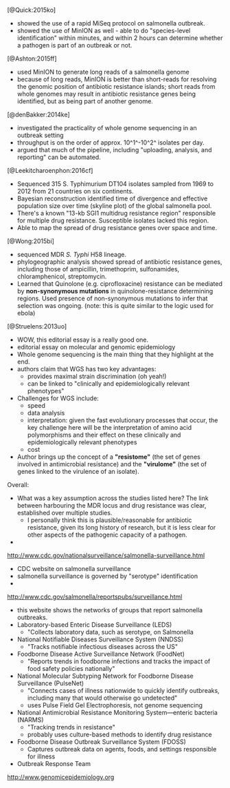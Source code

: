 [@Quick:2015ko]
- showed the use of a rapid MiSeq protocol on salmonella outbreak.
- showed the use of MinION as well - able to do "species-level identification" within minutes, and within 2 hours can determine whether a pathogen is part of an outbreak or not.

[@Ashton:2015ff]
- used MinION to generate long reads of a salmonella genome
- because of long reads, MinION is better than short-reads for resolving the genomic position of antibiotic resistance islands; short reads from whole genomes may result in antibiotic resistance genes being identified, but as being part of another genome.

[@denBakker:2014ke]
- investigated the practicality of whole genome sequencing in an outbreak setting
- throughput is on the order of approx. 10^1^-10^2^ isolates per day.
- argued that much of the pipeline, including "uploading, analysis, and reporting" can be automated.

[@Leekitcharoenphon:2016cf]
- Sequenced 315 S. Typhimurium DT104 isolates sampled from 1969 to 2012 from 21 countries on six continents.
- Bayesian reconstruction identified time of divergence and effective population size over time (skyline plot) of the global salmonella pool.
- There's a known "13-kb SGI1 multidrug resistance region" responsible for multiple drug resistance. Susceptible isolates lacked this region.
- Able to map the spread of drug resistance genes over space and time.

[@Wong:2015bi]
- sequenced MDR *S. Typhi* H58 lineage.
- phylogeographic analysis showed spread of antibiotic resistance genes, including those of ampicillin, trimethoprim, sulfonamides, chloramphenicol, streptomycin.
- Learned that Quinolone (e.g. ciprofloxacine) resistance can be mediated by **non-synonymous mutations** in quinolone-resistance determining regions. Used presence of non-synonymous mutations to infer that selection was ongoing. (note: this is quite similar to the logic used for ebola)

[@Struelens:2013uo]
- WOW, this editorial essay is a really good one.
- editorial essay on molecular and genomic epidemiology
- Whole genome sequencing is the main thing that they highlight at the end.
- authors claim that WGS has two key advantages:
  - provides maximal strain discrimination (oh yeah!)
  - can be linked to "clinically and epidemiologically relevant phenotypes"
- Challenges for WGS include:
  - speed
  - data analysis
  - interpretation: given the fast evolutionary processes that occur, the key challenge here will be the interpretation of amino acid polymorphisms and their effect on these clinically and epidemiologically relevant phenotypes
  - cost
- Author brings up the concept of a **"resistome"** (the set of genes involved in antimicrobial resistance) and the **"virulome"** (the set of genes linked to the virulence of an isolate).


Overall:
- What was a key assumption across the studies listed here? The link between harbouring the MDR locus and drug resistance was clear, established over multiple studies.
  - I personally think this is plausible/reasonable for antibiotic resistance, given its long history of research, but it is less clear for other aspects of the pathogenic capacity of a pathogen.
-

http://www.cdc.gov/nationalsurveillance/salmonella-surveillance.html
- CDC website on salmonella surveillance
- salmonella surveillance is governed by "serotype" identification
-

http://www.cdc.gov/salmonella/reportspubs/surveillance.html
- this website shows the networks of groups that report salmonella outbreaks.
- Laboratory-based Enteric Disease Surveillance (LEDS)
  - "Collects laboratory data, such as serotype, on Salmonella
- National Notifiable Diseases Surveillance System (NNDSS)
  - "Tracks notifiable infectious diseases across the US"
- Foodborne Disease Active Surveillance Network (FoodNet)
  - "Reports trends in foodborne infections and tracks the impact of food safety policies nationally"
- National Molecular Subtyping Network for Foodborne Disease Surveillance (PulseNet)
  - "Connects cases of illness nationwide to quickly identify outbreaks, including many that would otherwise go undetected"
  - uses Pulse Field Gel Electrophoresis, not genome sequencing
- National Antimicrobial Resistance Monitoring System—enteric bacteria (NARMS)
  - "Tracking trends in resistance"
  - probably uses culture-based methods to identify drug resistance
- Foodborne Disease Outbreak Surveillance System (FDOSS)
  - Captures outbreak data on agents, foods, and settings responsible for illness
- Outbreak Response Team


http://www.genomicepidemiology.org
